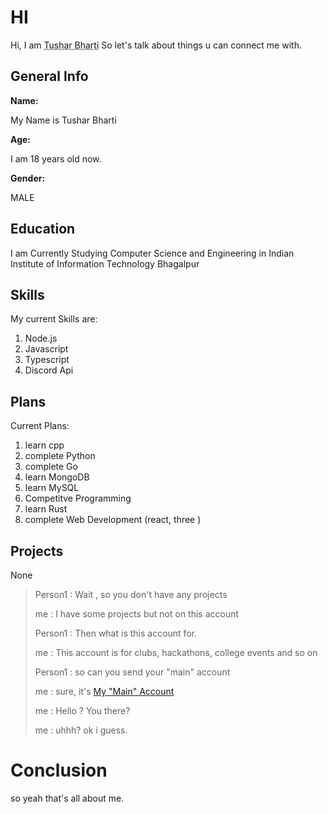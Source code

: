 # HI
Hi, I am <abbr title = "nothing special in my name here">Tushar Bharti</abbr>
So let's talk about things u can connect me with.

## General Info

**Name:**

My Name is Tushar Bharti

**Age:**

I am 18 years old now.

**Gender:**

MALE

## Education
I am Currently Studying Computer Science and Engineering in Indian Institute of Information Technology Bhagalpur

## Skills
My current Skills are:
1) Node.js
2) Javascript
3) Typescript
4) Discord Api

## Plans
Current Plans:
1) learn cpp
2) complete Python
3) complete Go
4) learn MongoDB
5) learn MySQL
6) Competitve Programming
7) learn Rust
8) complete Web Development (react, three )

## Projects
None

> Person1 : Wait , so you don't have any projects
>
> me : I have some projects but not on this account 
>
> Person1 : Then what is this account for. 
>
> me : This account is for clubs, hackathons, college events and so on
>
> Person1 : so can you send your "main" account
>
> me : sure, it's [My "Main" Account](https://github.com/usersatoshi "yes! this is my main account")
>
> me : Hello ? You there?
>
> me : uhhh? ok i guess.

# Conclusion
so yeah that's all about me.

